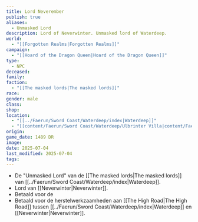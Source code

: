 ```yaml
---
title: Lord Neverember
publish: true
aliases:
  - Unmasked Lord
description: Lord of Neverwinter. Unmasked lord of Waterdeep.
world:
  - "[[Forgotten Realms|Forgotten Realms]]"
campaign:
  - "[[Hoard of the Dragon Queen|Hoard of the Dragon Queen]]"
type:
  - NPC
deceased: 
family: 
faction:
  - "[[The masked lords|The masked lords]]"
race: 
gender: male
class: 
shop: 
location:
  - "[[../Faerun/Sword Coast/Waterdeep/index|Waterdeep]]"
  - "[[content/Faerun/Sword Coast/Waterdeep/Ulbrinter Villa|content/Faerun/Sword Coast/Waterdeep/Ulbrinter Villa]]"
origin: 
game_date: 1489 DR
image: 
date: 2025-07-04
last_modified: 2025-07-04
tags: 
---
```

* De "Unmasked Lord" van de [[The masked lords|The masked lords]] van [[../Faerun/Sword Coast/Waterdeep/index|Waterdeep]].
* Lord van [[Neverwinter|Neverwinter]].
* Betaald voor de 
* Betaald voor de herstelwerkzaamheden aan [[The High Road|The High Road]] tussen [[../Faerun/Sword Coast/Waterdeep/index|Waterdeep]] en [[Neverwinter|Neverwinter]].

